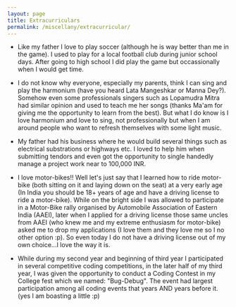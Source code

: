 ```yaml
---
layout: page
title: Extracurriculars
permalink: /miscellany/extracurricular/
---
```


* Like my father I love to play soccer (although he is way better than me in the game). I used to play for a local football club during junior school days. After going to high school I did play the game but occassionally when I would get time.

* I do not know why everyone, especially my parents, think I can sing and play the harmonium (have you heard Lata Mangeshkar or Manna Dey?). Somehow even some professionals singers such as Lopamudra Mitra had similar opinion and used to teach me her songs (thanks Ma'am for giving me the opportunity to learn from the best). But what I do know is I love harmonium and love to sing, not professionally but when I am around people who want to refresh themselves with some light music.

* My father had his business where he would build several things such as electrical substrations or highways etc. I loved to help him when submitting tendors and even got the opportunity to single handedly manage a project work near to 100,000 INR.

* I love motor-bikes!! Well let's just say that I learned how to ride motor-bike (both sitting on it and laying down on the seat) at a very early age (In India you should be 18+ years of age and have a driving license to ride a motor-bike). While on the bright side I was allowed to participate in a Motor-Bike rally organised by Automobile Association of Eastern India (AAEI), later when I applied for a driving license those same uncles from AAEI (who knew me and my extreme enthusiasm for motor-bike) asked me to drop my applications (I love them and they love me so I no other option :p). So even today I do not have a driving license out of my own choice...I love the way it is.

* While during my second year and beginning of third year I participated in several competitive coding competitions, in the later half of my third year, I was given the opportunity to conduct a Coding Contest in my College fest which we named: "Bug-Debug". The event had largest participation among all coding events that years AND years before it. (yes I am boasting a little :p)